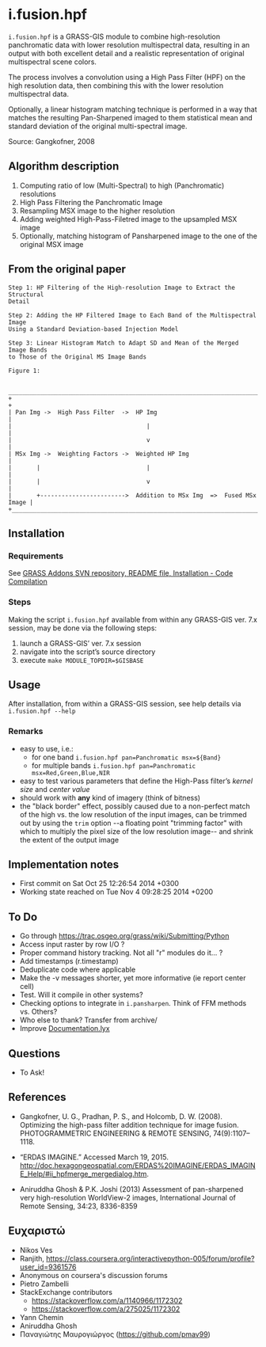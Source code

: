 # i.fusion.hpf

`i.fusion.hpf` is a GRASS-GIS module to combine high-resolution
panchromatic data with lower resolution multispectral data, resulting in an
output with both excellent detail and a realistic representation of original
multispectral scene colors.

The process involves a convolution using a High Pass Filter (HPF) on the high
resolution data, then combining this with the lower resolution multispectral
data.

Optionally, a linear histogram matching technique is performed in a way that
matches the resulting Pan-Sharpened imaged to them statistical mean and standard
deviation of the original multi-spectral image.

Source: Gangkofner, 2008

## Algorithm description

1. Computing ratio of low (Multi-Spectral) to high (Panchromatic) resolutions
2. High Pass Filtering the Panchromatic Image
3. Resampling MSX image to the higher resolution
4. Adding weighted High-Pass-Filetred image to the upsampled MSX image
5. Optionally, matching histogram of Pansharpened image to the one of the
   original MSX image

## From the original paper

```text
Step 1: HP Filtering of the High-resolution Image to Extract the Structural
Detail

Step 2: Adding the HP Filtered Image to Each Band of the Multispectral Image
Using a Standard Deviation-based Injection Model

Step 3: Linear Histogram Match to Adapt SD and Mean of the Merged Image Bands
to Those of the Original MS Image Bands

Figure 1:

 ____________________________________________________________________________
+                                                                            +
| Pan Img ->  High Pass Filter  ->  HP Img                                   |
|                                      |                                     |
|                                      v                                     |
| MSx Img ->  Weighting Factors ->  Weighted HP Img                          |
|       |                              |                                     |
|       |                              v                                     |
|       +------------------------>  Addition to MSx Img  =>  Fused MSx Image |
+____________________________________________________________________________+
```

## Installation

### Requirements

See [GRASS Addons SVN repository, README file, Installation - Code Compilation](https://svn.osgeo.org/grass/grass-addons/README)

### Steps

Making the script `i.fusion.hpf` available from within any GRASS-GIS ver. 7.x
session, may be done via the following steps:

1. launch a GRASS-GIS’ ver. 7.x session
2. navigate into the script’s source directory
3. execute `make MODULE_TOPDIR=$GISBASE`

## Usage

After installation, from within a GRASS-GIS session, see help details via
`i.fusion.hpf --help`

### Remarks

- easy to use, i.e.:
  - for one band `i.fusion.hpf pan=Panchromatic msx=${Band}`
  - for multiple bands `i.fusion.hpf pan=Panchromatic msx=Red,Green,Blue,NIR`
- easy to test various parameters that define the High-Pass filter’s
  _kernel size_ and _center value_
- should work with **any** kind of imagery (think of bitness)
- the "black border" effect, possibly caused due to a non-perfect match of the
  high vs. the low resolution of the input images, can be trimmed out by using
  the `trim` option --a floating point "trimming factor" with which to multiply
  the pixel size of the low resolution image-- and shrink the extent of the
  output image

## Implementation notes

- First commit on Sat Oct 25 12:26:54 2014 +0300
- Working state reached on Tue Nov 4 09:28:25 2014 +0200

## To Do

- Go through <https://trac.osgeo.org/grass/wiki/Submitting/Python>
- Access input raster by row I/O ?
- Proper command history tracking. Not all "r" modules do it... ?
- Add timestamps (r.timestamp)
- Deduplicate code where applicable
- Make the -v messages shorter, yet more informative (ie report center cell)
- Test. Will it compile in other systems?
- Checking options to integrate in `i.pansharpen`. Think of FFM methods vs.
  Others?
- Who else to thank? Transfer from archive/
- Improve [Documentation.lyx](https://gitlab.com/NikosAlexandris/i.fusion.hpf/blob/master/lyx/Documentation.lyx)

## Questions

- To Ask!

## References

- Gangkofner, U. G., Pradhan, P. S., and Holcomb, D. W. (2008). Optimizing
  the high-pass filter addition technique for image fusion.
  PHOTOGRAMMETRIC ENGINEERING & REMOTE SENSING, 74(9):1107–1118.
- “ERDAS IMAGINE.” Accessed March 19, 2015. <http://doc.hexagongeospatial.com/ERDAS%20IMAGINE/ERDAS_IMAGINE_Help/#ii_hpfmerge_mergedialog.htm>.

- Aniruddha Ghosh & P.K. Joshi (2013) Assessment of pan-sharpened very
  high-resolution WorldView-2 images, International Journal of Remote Sensing,
  34:23, 8336-8359

## Ευχαριστώ

- Nikos Ves
- Ranjith, <https://class.coursera.org/interactivepython-005/forum/profile?user_id=9361576>
- Anonymous on coursera's discussion forums
- Pietro Zambelli
- StackExchange contributors
  - <https://stackoverflow.com/a/1140966/1172302>
  - <https://stackoverflow.com/a/275025/1172302>
- Yann Chemin
- Aniruddha Ghosh
- Παναγιώτης Μαυρογιώργος (<https://github.com/pmav99>)

